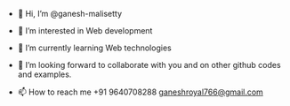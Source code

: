 - 👋 Hi, I’m @ganesh-malisetty
- 👀 I’m interested in Web development
- 🌱 I’m currently learning Web technologies
- 💞️ I’m looking forward to collaborate with you and on other github codes and examples.

- 📫 How to reach me  +91 9640708288  ganeshroyal766@gmail.com

<!---
ganesh-malisetty/ganesh-malisetty is a ✨ special ✨ repository because its `README.md` (this file) appears on your GitHub profile.
You can click the Preview link to take a look at your changes.
--->
